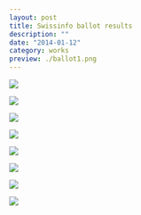 ```yaml
---
layout: post
title: Swissinfo ballot results
description: ""
date: "2014-01-12"
category: works
preview: ./ballot1.png
---
```


![](ballot3.png)

![](ballot11.png)

![](ballot13.png)

![](ballot4.png)

![](ballot5.png)

![](ballot6.png)

![](ballot7.png)


![](ballot9.png)


